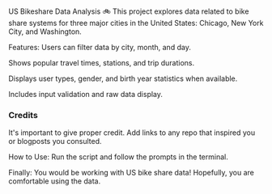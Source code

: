 US Bikeshare Data Analysis 🚲
This project explores data related to bike share systems for three major cities in the United States: Chicago, New York City, and Washington.

Features:
Users can filter data by city, month, and day.

Shows popular travel times, stations, and trip durations.

Displays user types, gender, and birth year statistics when available.

Includes input validation and raw data display.

### Credits
It's important to give proper credit. Add links to any repo that inspired you or blogposts you consulted.

How to Use:
Run the script and follow the prompts in the terminal.

Finally:
You would be working with US bike share data! Hopefully, you are comfortable using the data.

